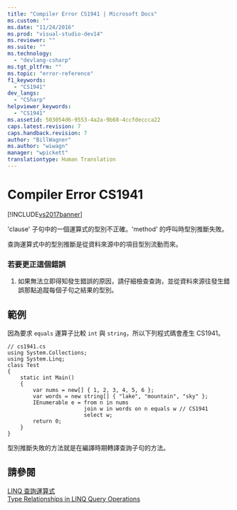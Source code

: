 ```yaml
---
title: "Compiler Error CS1941 | Microsoft Docs"
ms.custom: ""
ms.date: "11/24/2016"
ms.prod: "visual-studio-dev14"
ms.reviewer: ""
ms.suite: ""
ms.technology: 
  - "devlang-csharp"
ms.tgt_pltfrm: ""
ms.topic: "error-reference"
f1_keywords: 
  - "CS1941"
dev_langs: 
  - "CSharp"
helpviewer_keywords: 
  - "CS1941"
ms.assetid: 503054d6-9553-4a2a-9b68-4ccfdeccca22
caps.latest.revision: 7
caps.handback.revision: 7
author: "BillWagner"
ms.author: "wiwagn"
manager: "wpickett"
translationtype: Human Translation
---
```

# Compiler Error CS1941
[!INCLUDE[vs2017banner](../../../csharp/includes/vs2017banner.md)]

'clause' 子句中的一個運算式的型別不正確。'method' 的呼叫時型別推斷失敗。  
  
 查詢運算式中的型別推斷是從資料來源中的項目型別流動而來。  
  
### 若要更正這個錯誤  
  
1.  如果無法立即得知發生錯誤的原因，請仔細檢查查詢，並從資料來源往發生錯誤那點追蹤每個子句之結果的型別。  
  
## 範例  
 因為要求 `equals` 運算子比較 `int` 與 `string`，所以下列程式碼會產生 CS1941。  
  
```  
// cs1941.cs  
using System.Collections;  
using System.Linq;  
class Test  
{  
    static int Main()  
    {  
        var nums = new[] { 1, 2, 3, 4, 5, 6 };  
        var words = new string[] { "lake", "mountain", "sky" };  
        IEnumerable e = from n in nums  
                        join w in words on n equals w // CS1941  
                        select w;  
        return 0;  
    }  
}  
```  
  
 型別推斷失敗的方法就是在編譯時期轉譯查詢子句的方法。  
  
## 請參閱  
 [LINQ 查詢運算式](../../../csharp/programming-guide/linq-query-expressions/index.md)   
 [Type Relationships in LINQ Query Operations](../../../csharp/programming-guide/concepts/linq/type-relationships-in-linq-query-operations.md)